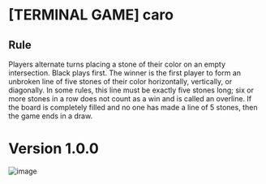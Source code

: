 ﻿# [TERMINAL GAME] caro

## Rule
Players alternate turns placing a stone of their color on an empty intersection. Black plays first. The winner is the first player to form an unbroken line of five stones of their color horizontally, vertically, or diagonally. In some rules, this line must be exactly five stones long; six or more stones in a row does not count as a win and is called an overline. If the board is completely filled and no one has made a line of 5 stones, then the game ends in a draw.

# Version 1.0.0
![image](https://github.com/user-attachments/assets/28fa431d-3b9c-4ec2-ac6a-9ac38f6799cb)
